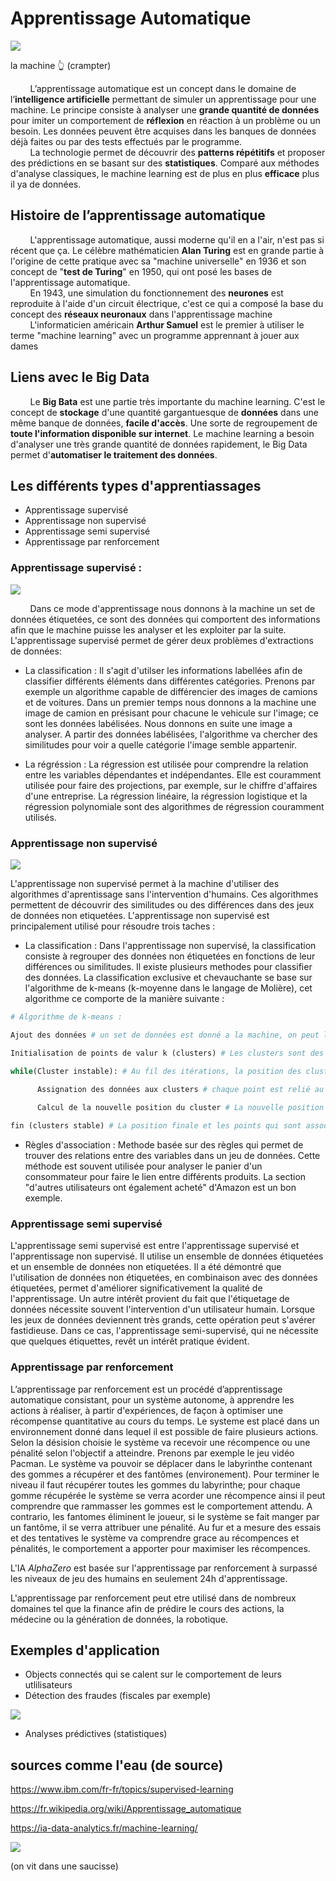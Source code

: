    # Apprentissage Automatique
![](https://i.makeagif.com/media/10-01-2022/2R4KL8.gif)

la machine 👆 (crampter)

&nbsp;&nbsp;&nbsp;&nbsp;&nbsp;&nbsp;&nbsp;&nbsp;L’apprentissage automatique est un concept dans le domaine de l’**intelligence artificielle** permettant de simuler un apprentissage pour une machine. Le principe consiste à analyser une **grande quantité de données** pour imiter un comportement de **réflexion** en réaction à un problème ou un besoin. Les données peuvent être acquises dans les banques de données déjà faites ou par des tests effectués par le programme.  
&nbsp;&nbsp;&nbsp;&nbsp;&nbsp;&nbsp;&nbsp;&nbsp;La technologie permet de découvrir des **patterns répétitifs** et proposer des prédictions en se basant sur des **statistiques**. Comparé aux méthodes d'analyse classiques, le machine learning est de plus en plus **efficace** plus il ya de données.

## Histoire de l’apprentissage automatique

&nbsp;&nbsp;&nbsp;&nbsp;&nbsp;&nbsp;&nbsp;&nbsp;L'apprentissage automatique, aussi moderne qu'il en a l'air, n'est pas si récent que ça. Le célèbre mathématicien **Alan Turing** est en grande partie à l'origine de cette pratique avec sa "machine universelle" en 1936 et son concept de "**test de Turing**" en 1950, qui ont posé les bases de l'apprentissage automatique.  
&nbsp;&nbsp;&nbsp;&nbsp;&nbsp;&nbsp;&nbsp;&nbsp;En 1943, une simulation du fonctionnement des **neurones** est reproduite à l'aide d'un circuit électrique, c'est ce qui a composé la base du concept des **réseaux neuronaux** dans l'apprentissage machine  
&nbsp;&nbsp;&nbsp;&nbsp;&nbsp;&nbsp;&nbsp;&nbsp;L'informaticien américain **Arthur Samuel** est le premier à utiliser le terme "machine learning" avec un programme apprennant à jouer aux dames

## Liens avec le Big Data
&nbsp;&nbsp;&nbsp;&nbsp;&nbsp;&nbsp;&nbsp;&nbsp;Le **Big Bata** est une partie très importante du machine learning. C'est le concept de **stockage** d'une quantité gargantuesque de **données** dans une même banque de données, **facile d'accès**. Une sorte de regroupement de **toute l'information disponible sur internet**.
Le machine learning a besoin d'analyser une très grande quantité de données rapidement, le Big Data permet d'**automatiser le traitement des données**.

## Les différents types d'apprentiassages

- Apprentissage supervisé
- Apprentissage non supervisé
- Apprentissage semi supervisé
- Apprentissage par renforcement

### Apprentissage supervisé :
![](https://cdn.discordapp.com/attachments/1031448426442932245/1172475323015778314/sageyonce.gif?ex=656073bc&is=654dfebc&hm=bdfc3fd256db964e8c2b5a5b0cc1c780a55c20c6a2a50fdcaee050efb5fee00d&)


&nbsp;&nbsp;&nbsp;&nbsp;&nbsp;&nbsp;&nbsp;&nbsp;Dans ce mode d'apprentissage nous donnons à la machine un set de données étiquetées, ce sont des données qui comportent des informations afin que le machine puisse les analyser et les exploiter par la suite. L'apprentissage supervisé permet de gérer deux problèmes d'extractions de données:
- La classification : Il s'agit d'utilser les informations labellées afin de classifier différents éléments dans différentes catégories. Prenons par exemple un algorithme capable de différencier des images de camions et de voitures. Dans un premier temps nous donnons a la machine une image de camion en présisant pour chacune le vehicule sur l'image; ce sont les données labélisées. Nous donnons en suite une image a analyser. A partir des données labélisées, l'algorithme va chercher des similitudes pour voir a quelle catégorie l'image semble appartenir.

- La régréssion : La régression est utilisée pour comprendre la relation entre les variables dépendantes et indépendantes. Elle est couramment utilisée pour faire des projections, par exemple, sur le chiffre d'affaires d'une entreprise. La régression linéaire, la régression logistique et la régression polynomiale sont des algorithmes de régression couramment utilisés.

### Apprentissage non supervisé
![](https://cdn.discordapp.com/attachments/962004101552545852/1175025667763621939/old-man-working-david.gif?ex=6569baee&is=655745ee&hm=9ce52a67f57ec4e43151d4a4030f69be936b7d312a22fc7e970c4a797054b8e9&)

L'apprentissage non supervisé permet à la machine d'utiliser des algorithmes d'aprentissage sans l'intervention d'humains. Ces algorithmes permettent de découvrir des similitudes ou des différences dans des jeux de données non etiquetées. L'apprentissage non supervisé est principalement utilisé pour résoudre trois taches :

- La classification : Dans l'apprentissage non supervisé, la classification consiste à regrouper des données non étiquetées en fonctions de leur différences ou similitudes. Il existe plusieurs methodes pour classifier des données. La classification exclusive et chevauchante se base sur l'algorithme de k-means (k-moyenne dans le langage de Molière), cet algorithme ce comporte de la manière suivante :

```python
# Algorithme de k-means :

Ajout des données # un set de données est donné a la machine, on peut les visualiser comme un groupe de points sur un plan.

Initialisation de points de valur k (clusters) # Les clusters sont des points de référence placés aléatoirement ou grâce à une estimation des données.

while(Cluster instable): # Au fil des itérations, la position des cluster va devenir de plus en plus précise.
   
      Assignation des données aux clusters # chaque point est relié au cluster le plus proche.

      Calcul de la nouvelle position du cluster # La nouvelle position est égale à la moyenne des points.

fin (clusters stable) # La position finale et les points qui sont associés aux clusters représentent les données de sortie.

```
- Règles d'association : Methode basée sur des règles qui permet de trouver des relations entre des variables dans un jeu de données. Cette méthode est souvent utilisée pour analyser le panier d'un consommateur pour faire le lien entre différents produits. La section "d'autres utilisateurs ont également acheté" d'Amazon est un bon exemple.

### Apprentissage semi supervisé

L'apprentissage semi supervisé est entre l'apprentissage supervisé et l'apprentissage non supervisé. Il utilise un ensemble de données étiquetées et un ensemble de données non etiquetées. Il a été démontré que l'utilisation de données non étiquetées, en combinaison avec des données étiquetées, permet d'améliorer significativement la qualité de l'apprentissage. Un autre intérêt provient du fait que l'étiquetage de données nécessite souvent l'intervention d'un utilisateur humain. Lorsque les jeux de données deviennent très grands, cette opération peut s'avérer fastidieuse. Dans ce cas, l'apprentissage semi-supervisé, qui ne nécessite que quelques étiquettes, revêt un intérêt pratique évident.

### Apprentissage par renforcement

L’apprentissage par renforcement est un procédé d’apprentissage automatique consistant, pour un système autonome, à apprendre les actions à réaliser, à partir d'expériences, de façon à optimiser une récompense quantitative au cours du temps.
Le systeme est placé dans un environnement donné dans lequel il est possible de faire plusieurs actions. Selon la désision choisie le système va recevoir une récompence ou une pénalité selon l'objectif a atteindre. Prenons par exemple le jeu vidéo Pacman. Le système va pouvoir se déplacer dans le labyrinthe contenant des gommes a récupérer et des fantômes (environement). Pour terminer le niveau il faut récupérer toutes les gommes du labyrinthe; pour chaque gomme récupérée le système se verra acorder une récompence ainsi il peut comprendre que rammasser les gommes est le comportement attendu. A contrario, les fantomes éliminent le joueur, si le système se fait manger par un fantôme, il se verra attribuer une pénalité. Au fur et a mesure des essais et des tentatives le système va comprendre grace au récompences et pénalités, le comportement a apporter pour maximiser les récompences.

L'IA *AlphaZero* est basée sur l'apprentissage par renforcement à surpassé les niveaux de jeu des humains en seulement 24h d'apprentissage.


L'apprentissage par renforcement peut etre utilisé dans de nombreux domaines tel que la finance afin de prédire le cours des actions, la médecine ou la génération de données, la robotique.
## Exemples d'application

- Objects connectés qui se calent sur le comportement de leurs utlilisateurs
- Détection des fraudes (fiscales par exemple)

![](https://cdn.discordapp.com/attachments/962004101552545852/1175029169747406909/danse-dance.gif)

- Analyses prédictives (statistiques)

## sources comme l'eau (de source)

https://www.ibm.com/fr-fr/topics/supervised-learning

https://fr.wikipedia.org/wiki/Apprentissage_automatique

https://ia-data-analytics.fr/machine-learning/



![](https://media.discordapp.net/attachments/1148600908373053492/1153687794774966323/1142868524419780768.gif)

(on vit dans une saucisse)

